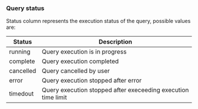 ### Query status

Status column represents the execution status of the query, possible values are:

| Status | Description |
|---|---|
| running | Query execution is in progress  |
| complete |Query execution completed  |
| cancelled | Query cancelled by user  |
| error |  Query execution stopped after error |
| timedout | Query execution stopped after execeeding execution time limit |
